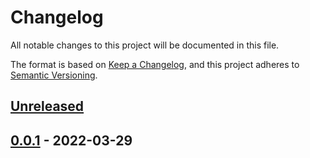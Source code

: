 # Changelog

All notable changes to this project will be documented in this file.

The format is based on [Keep a Changelog](https://keepachangelog.com/en/1.0.0/),
and this project adheres to [Semantic Versioning](https://semver.org/spec/v2.0.0.html).

## [Unreleased]

## [0.0.1] - 2022-03-29

[Unreleased]: https://github.com/catenax-ng/catena-x-edc/compare/0.0.1...HEAD

[0.0.1]: https://github.com/catenax-ng/catena-x-edc/compare/ea573b6816bcbdbf2b1a4416652e551517f893d2...0.0.1
